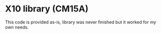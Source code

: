 # X10 library (CM15A)

This code is provided as-is, library was never finished but it worked for my own needs.
